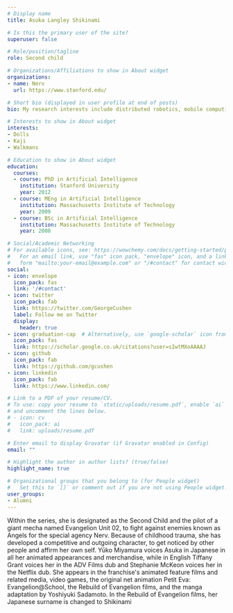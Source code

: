 ```yaml
---
# Display name
title: Asuka Langley Shikinami

# Is this the primary user of the site?
superuser: false

# Role/position/tagline
role: Second child

# Organizations/Affiliations to show in About widget
organizations:
- name: Nerv
  url: https://www.stanford.edu/

# Short bio (displayed in user profile at end of posts)
bio: My research interests include distributed robotics, mobile computing and programmable matter.

# Interests to show in About widget
interests:
- Dolls
- Kaji
- Walkmans

# Education to show in About widget
education:
  courses:
  - course: PhD in Artificial Intelligence
    institution: Stanford University
    year: 2012
  - course: MEng in Artificial Intelligence
    institution: Massachusetts Institute of Technology
    year: 2009
  - course: BSc in Artificial Intelligence
    institution: Massachusetts Institute of Technology
    year: 2008

# Social/Academic Networking
# For available icons, see: https://wowchemy.com/docs/getting-started/page-builder/#icons
#   For an email link, use "fas" icon pack, "envelope" icon, and a link in the
#   form "mailto:your-email@example.com" or "/#contact" for contact widget.
social:
- icon: envelope
  icon_pack: fas
  link: '/#contact'
- icon: twitter
  icon_pack: fab
  link: https://twitter.com/GeorgeCushen
  label: Follow me on Twitter
  display:
    header: true
- icon: graduation-cap  # Alternatively, use `google-scholar` icon from `ai` icon pack
  icon_pack: fas
  link: https://scholar.google.co.uk/citations?user=sIwtMXoAAAAJ
- icon: github
  icon_pack: fab
  link: https://github.com/gcushen
- icon: linkedin
  icon_pack: fab
  link: https://www.linkedin.com/

# Link to a PDF of your resume/CV.
# To use: copy your resume to `static/uploads/resume.pdf`, enable `ai` icons in `params.toml`, 
# and uncomment the lines below.
# - icon: cv
#   icon_pack: ai
#   link: uploads/resume.pdf

# Enter email to display Gravatar (if Gravatar enabled in Config)
email: ""

# Highlight the author in author lists? (true/false)
highlight_name: true

# Organizational groups that you belong to (for People widget)
#   Set this to `[]` or comment out if you are not using People widget.
user_groups:
- Alumni
---
```


Within the series, she is designated as the Second Child and the pilot of a giant mecha named Evangelion Unit 02, to fight against enemies known as Angels for the special agency Nerv. Because of childhood trauma, she has developed a competitive and outgoing character, to get noticed by other people and affirm her own self. Yūko Miyamura voices Asuka in Japanese in all her animated appearances and merchandise, while in English Tiffany Grant voices her in the ADV Films dub and Stephanie McKeon voices her in the Netflix dub. She appears in the franchise's animated feature films and related media, video games, the original net animation Petit Eva: Evangelion@School, the Rebuild of Evangelion films, and the manga adaptation by Yoshiyuki Sadamoto. In the Rebuild of Evangelion films, her Japanese surname is changed to Shikinami